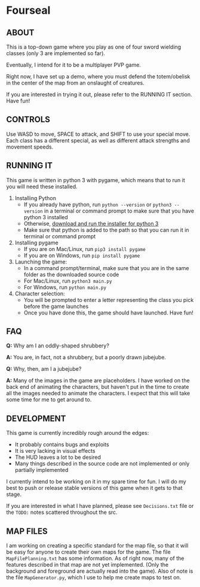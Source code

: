 # Fourseal

## ABOUT

This is a top-down game where you play as one of four sword wielding classes (only 3 are implemented so far).

Eventually, I intend for it to be a multiplayer PVP game.

Right now, I have set up a demo, where you must defend the totem/obelisk in the center of the map from an onslaught of creatures.

If you are interested in trying it out, please refer to the RUNNING IT section. Have fun!

## CONTROLS

Use WASD to move, SPACE to attack, and SHIFT to use your special move. Each class has a different special, as well as different attack strengths and movement speeds.

## RUNNING IT

This game is written in python 3 with pygame, which means that to run it you will need these installed.
1. Installing Python
    * If you already have python, run `python --version` or `python3 --version` in a terminal or command prompt to make sure that you have python 3 installed
    * Otherwise, [download and run the installer for python 3](https://www.python.org/downloads/)
    * Make sure that python is added to the path so that you can run it in terminal or command prompt
2. Installing pygame
    * If you are on Mac/Linux, run `pip3 install pygame`
    * If you are on Windows, run `pip install pygame`
3. Launching the game:
    * In a command prompt/terminal, make sure that you are in the same folder as the downloaded source code
    * For Mac/Linux, run `python3 main.py`
    * For Windows, run `python main.py`
4. Character selection:
    * You will be prompted to enter a letter representing the class you pick before the game launches
    * Once you have done this, the game should have launched. Have fun!

## FAQ
__Q:__ Why am I an oddly-shaped shrubbery?

__A:__ You are, in fact, not a shrubbery, but a poorly drawn jubejube.

__Q:__ Why, then, am I a jubejube?

__A:__ Many of the images in the game are placeholders. I have worked on the back end of animating the characters, but haven't put in the time to create all the images needed to animate the characters. I expect that this will take some time for me to get around to.

## DEVELOPMENT

This game is currently incredibly rough around the edges:
* It probably contains bugs and exploits
* It is very lacking in visual effects
* The HUD leaves a lot to be desired
* Many things described in the source code are not implemented or only partially implemented

I currently intend to be working on it in my spare time for fun. I will do my best to push or release stable versions of this game when it gets to that stage.

If you are interested in what I have planned, please see `Decisions.txt` file or the `TODO:` notes scattered throughout the src. 

## MAP FILES

I am working on creating a specific standard for the map file, so that it will be easy for anyone to create their own maps for the game.  The file `MapFilePlanning.txt` has some information. As of right now, many of the features described in that map are not yet implemented. (Only the background and foreground are actually read into the game). Also of note is the file `MapGenerator.py`, which I use to help me create maps to test on.